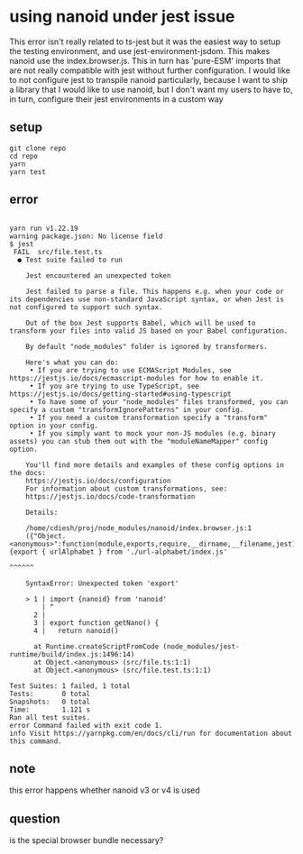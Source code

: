 # using nanoid under jest issue

This error isn't really related to ts-jest but it was the easiest way to setup the testing environment, and use jest-environment-jsdom. This makes nanoid use the index.browser.js. This in turn has 'pure-ESM' imports that are not really compatible with jest without further configuration. I would like to not configure jest to transpile nanoid particularly, because I want to ship a library that I would like to use nanoid, but I don't want my users to have to, in turn, configure their jest environments in a custom way


## setup

```
git clone repo
cd repo
yarn
yarn test
```


## error
```

yarn run v1.22.19
warning package.json: No license field
$ jest
 FAIL  src/file.test.ts
  ● Test suite failed to run

    Jest encountered an unexpected token

    Jest failed to parse a file. This happens e.g. when your code or its dependencies use non-standard JavaScript syntax, or when Jest is not configured to support such syntax.

    Out of the box Jest supports Babel, which will be used to transform your files into valid JS based on your Babel configuration.

    By default "node_modules" folder is ignored by transformers.

    Here's what you can do:
     • If you are trying to use ECMAScript Modules, see https://jestjs.io/docs/ecmascript-modules for how to enable it.
     • If you are trying to use TypeScript, see https://jestjs.io/docs/getting-started#using-typescript
     • To have some of your "node_modules" files transformed, you can specify a custom "transformIgnorePatterns" in your config.
     • If you need a custom transformation specify a "transform" option in your config.
     • If you simply want to mock your non-JS modules (e.g. binary assets) you can stub them out with the "moduleNameMapper" config option.

    You'll find more details and examples of these config options in the docs:
    https://jestjs.io/docs/configuration
    For information about custom transformations, see:
    https://jestjs.io/docs/code-transformation

    Details:

    /home/cdiesh/proj/node_modules/nanoid/index.browser.js:1
    ({"Object.<anonymous>":function(module,exports,require,__dirname,__filename,jest){export { urlAlphabet } from './url-alphabet/index.js'
                                                                                      ^^^^^^

    SyntaxError: Unexpected token 'export'

    > 1 | import {nanoid} from 'nanoid'
        | ^
      2 |
      3 | export function getNano() {
      4 |   return nanoid()

      at Runtime.createScriptFromCode (node_modules/jest-runtime/build/index.js:1496:14)
      at Object.<anonymous> (src/file.ts:1:1)
      at Object.<anonymous> (src/file.test.ts:1:1)

Test Suites: 1 failed, 1 total
Tests:       0 total
Snapshots:   0 total
Time:        1.121 s
Ran all test suites.
error Command failed with exit code 1.
info Visit https://yarnpkg.com/en/docs/cli/run for documentation about this command.

```

## note


this error happens whether nanoid v3 or v4 is used

## question

is the special browser bundle necessary?
